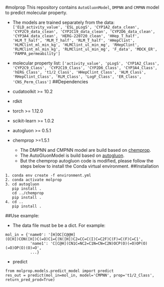 #molprop
This repository contains `AutoGluonModel`, `DMPNN` and `CMPNN` model to predict molecular property.
- The models are trained separately from the data: `['ELD_activity_value', 'ESL_pLogS', 'CYP1A2_data_clean', 'CYP2C9_data_clean', 'CYP2C19_data_clean', 'CYP2D6_data_clean', 'CYP3A4_data_clean', 'HERG-220720_clean', 'HHep_T_half', 'HLM_T_half', 'MLM_T_half', 'RLM_T_half', 'HHepClint', 'HLMClint_ml_min_kg', 'HLMClint_ul_min_mg', 'RHepClint', 'RLMClint_ml_min_kg', 'RLMClint_ul_min_mg', 'F_data', 'MDCK_ER', 'PAMPA_permeability']`
- molecular property list: `['activity_value', 'pLogS', 'CYP1A2_Class', 'CYP2C9_Class', 'CYP2C19_Class', 'CYP2D6_Class', 'CYP3A4_Class', 'hERG_Class', 't1/2_Class', 'HHepClint_Class', 'HLM_Class', 'RHepClint_Class', 'RLM_Class', 'LogF_Class', 'ER_Class', 'CNS_Perm_Class']`
##Dependencies
- cudatoolkit >= 10.2
- rdkit
- torch >= 1.12.0
- scikit-learn >= 1.0.2
- autogluon >= 0.5.1
- chemprop >=1.5.1

  - The DMPNN and CMPNN model are build based on [chemprop](https://github.com/chemprop/chemprop).
  - The AutoGluonModel is build based on [autogluon](https://github.com/awslabs/autogluon).
  - But the chemprop autogluon code is modified, please follow the steps below to install the Conda virtual environment.
##Installation
```
1. conda env create -f environment.yml
2. conda activate molprop
3. cd autogluon
   pip install .
   cd ../chemprop
   pip install .
4. cd ..
   pip install .
``` 

##Use example:
- The data file must be be a dict. For example:
```
mol_in = {'name0': '[H]OC[C@@H](O[H])CON([H])C(=O)C1=C(N([H])C2=CC=C(I)C=C2F)C(F)=C(F)C=C1',
           'name1': 'C[C@H](CN1C=NC2=C1N=CN=C2N)OCP(O)(=O)OP(O)(=O)OP(O)(O)=O', 
           ...}
```
- predict
```
from molprop.models.predict_model import predict
res_out = predict(mol_in=mol_in, model='CMPNN', prop='t1/2_Class', return_pred_prod=True)
```




